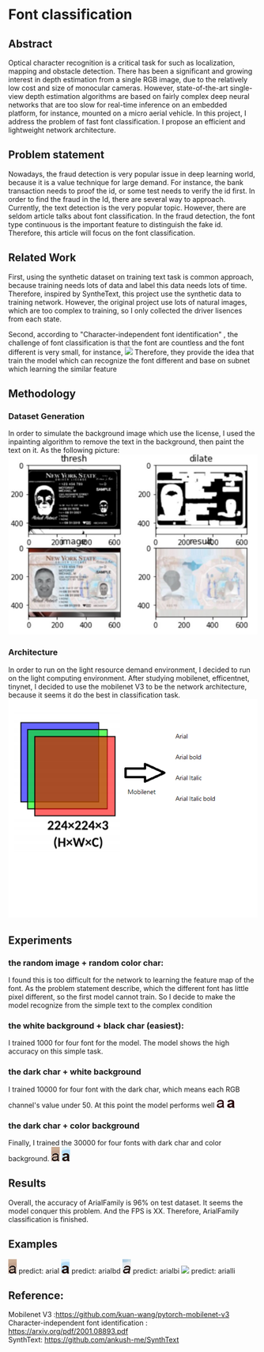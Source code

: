 # Font classification

## Abstract 

Optical character recognition is a critical task for  such as localization, mapping and obstacle detection. There has been a significant and growing interest in depth estimation from a single RGB image, due to the relatively low cost and size of monocular cameras. However, state-of-the-art single-view depth estimation algorithms are based on fairly complex deep neural networks that are too slow for real-time inference on an embedded platform, for instance, mounted on a micro aerial vehicle. In this project, I address the problem of fast font classification. I propose an efficient and lightweight network architecture. 

## Problem statement

Nowadays, the fraud detection is very popular issue in deep learning world, because it is a value technique for large demand. For instance, the bank transaction needs to proof the id, or some test needs to verify the id first. In order to find the fraud in the Id, there are several way to approach.
Currently, the text detection is the very popular topic. However, there are seldom article talks about font classification. In the fraud detection, the font type continuous is the important feature to distinguish the fake id. Therefore, this article will focus on the font classification.

## Related Work
First, using the synthetic dataset on training text task is common approach, because training needs lots of data and label this data needs lots of time. Therefore, inspired by SyntheText, this project use the synthetic data to training network. However, the original project use lots of natural images, which are too complex to training, so I only collected the driver lisences from each state. 

Second, according to "Character-independent font identification" , the challenge of font classification is that the font are countless and the font different is very small, for instance,
![](image/font.png)
Therefore, they provide the idea that train the model which can recognize the font different and base on subnet which learning the similar feature 

## Methodology 
### Dataset Generation
In order to simulate the background image which use the license, I used the inpainting algorithm to remove the text in the background, then paint the text on it. As the following picture:
![](image/image1.jpg)
### Architecture 
In order to run on the light resource demand environment, I decided to run on the light computing environment. After studying mobilenet, efficentnet, tinynet, I decided to use the mobilenet V3 to be the network architecture, because it seems it do the best in classification task.
![](image/model.png)


## Experiments
### the random image + random color char:
I found this is too difficult for the network to learning the feature map of the font. As the problem statement describe, which the different font has little pixel different, so the first model cannot train. So I decide to make the model recognize from the simple text to the complex condition
### the white background + black char (easiest):
I trained 1000 for four font for the model. The model shows the high accuracy on this simple task.
### the dark char + white background
I trained 10000 for four font with the dark char, which means each RGB channel's value under 50. At this point the model performs well 
![](image/0b.png) 
![](image/1b.png)
### the dark char + color background
Finally, I trained the 30000 for four fonts with dark char and color background.
![](image/0.png) 
![](image/1.png)
## Results

Overall, the accuracy of ArialFamily is 96% on test dataset. It seems the model conquer this problem. And the FPS is XX. Therefore, ArialFamily classification is finished.

## Examples 
![](sample/0.png)
predict: arial
![](sample/1.png)
predict: arialbd
![](sample/3.png)
predict: arialbi
![](sample/4.png)
predict: arialli
## Reference:
Mobilenet V3 :https://github.com/kuan-wang/pytorch-mobilenet-v3  
Character-independent font identification : https://arxiv.org/pdf/2001.08893.pdf  
SynthText: https://github.com/ankush-me/SynthText

